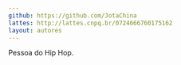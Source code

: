 ```yaml
---
github: https://github.com/JotaChina
lattes: http://lattes.cnpq.br/0724666760175162
layout: autores
---
```

Pessoa do Hip Hop.
